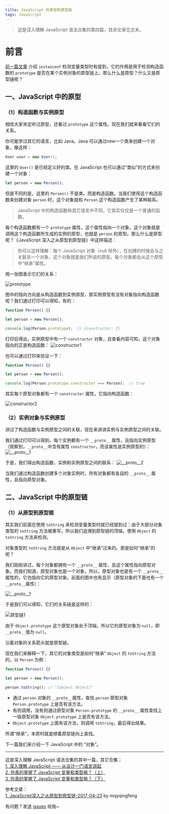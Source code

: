 ```yaml
---
title: JavaScript 的原型和原型链
tags: JavaScript
---
```


> 这是深入理解 JavaScript 语法合集的第四篇，其余文章见文末。

# 前言

[前一篇文章](https://syt-honey.github.io/2020/03/07/%E5%8F%98%E9%87%8F%E5%92%8C%E7%B1%BB%E5%9E%8B%EF%BC%88%E4%B8%8B%EF%BC%89/) 介绍 `instanceof` 检测变量类型时有提到，它的作用是用于检测构造函数的 `prototype` 是否在某个实例对象的原型链上。那么什么是原型？什么又是原型链呢？

## 一、JavaScript 中的原型

### （1）构造函数与实例原型

相信大家肯定听过原型，还看过 `prototype` 这个属性。现在我们就来看看它们的关系。

你可能学过其它的语言，比如 Java。Java 可以通过new一个类来创建一个对象，像这样：
```java
User user = new User();
```
这里的 `User()` 是已经定义好的类。在 JavaScript 也可以通过“类似”的方式来创建一个对象：
```js
let person = new Person();
```
但是不同的是，这里的 `Person()` 不是类，而是构造函数。当我们使用这个构造函数来创建对象 `person` 时，这个对象就和 `Person` 这个构造函数产生了某种联系。

> JavaScript 中的构造函数和其它语言中不同，它其实仅仅是一个普通的函数。

每个构造函数都有一个 `prototype` 属性，这个属性指向一个对象，这个对象就是调用这个构造函数所生成的实例的原型，也就是 `person` 的原型。那么什么是原型呢？《JavaScript 深入之从原型到原型链》中这样描述：

> 你可以这样理解：每个 JavaScript 对象（null 除外），在创建的时候会与之关联另一个对象，这个对象就是我们所说的原型。每个对象都会从这个原型中“继承”属性。

用一张图表示它们的关系：

![prototype](/images/frontend/js/prototype.jpg)

图中的指向方向是从构造函数到实例原型，那实例原型有没有对象指向构造函数呢？我们通过打印可以得知，有的：
```js
function Person() {}

let person = new Person();

console.log(Person.prototype);  // {constructor: ƒ}
```
打印后得出，实例原型中有一个 `constructor` 对象，且查看内容可知，这个对象指向的正是构造函数：
![constructor1](/images/frontend/js/constructor1.png)

也可以通过打印来验证一下：
```js
function Person() {}

let person = new Person();

console.log(Person.prototype.constructor === Person);  // true
```

其实每个原型对象都有一个 `constructor` 属性，它指向构造函数：

![constructor2](/images/frontend/js/constructor2.jpg)

### （2）实例对象与实例原型

讲过了构造函数与实例原型之间的关联，现在来讲讲实例与实例原型之间的关联。

我们通过打印可以得到，每个实例都有一个 `__proto__` 属性，且指向实例原型（观察到，`__proto__`中含有属性 `constructor`，而该属性是实例原型的）：
![__proto__1](/images/frontend/js/proto1.png)

于是，我们得出构造函数、实例和实例原型之间的联系：
![__proto__2](/images/frontend/js/proto2.jpg)

当我们通过构造函数创建多个对象实例时，所有对象都有各自的 `__proto__` 属性，且指向原型对象。

## 二、JavaScript 中的原型链

### （1）从原型到原型链

其实我们前面在使用 `toString` 来检测变量类型时就已经提到过：由于大部分对象类型的 `toString` 方法被重写，所以我们追溯到原型链的顶端，使用 `Object` 的 `toString` 方法来检测。

对象类型的 `toString` 方法就是从 `Object` 中“继承”过来的。那是如何“继承”的呢？

我们刚刚讲过，每个对象都拥有一个 `__proto__` 属性，且这个属性指向原型对象。而我们知道，原型对象也是一个对象，所以，原型对象也是有一个 `__proto__` 属性的，它也指向它的原型对象。前面的图中也有显示（原型对象的下面也有一个 `__proto__`属性）：

![__proto__1](/images/frontend/js/proto1.png)

于是我们可以得知，它们的关系链是这样的：

![原型链1](/images/frontend/js/原型链1.jpg)

由于 `Object.prototype` 这个原型对象处于顶端，所以它的原型对象为 `null`，即 `__proto__`值为 `null`。

沿着对象的关系箭头就是原型链。

现在我们来解释一下，其它的对象类型是如何“继承” `Object` 的 `toString` 方法的。以 `Person` 为例：
```js
function Person() {}

let person = new Person();

person.toString(); // "[object Object]"
```
* 通过 `person` 对象的 `__proto__`属性，查找 `person` 原型对象 `Person.prototype` 上是否有该方法。
* 有则调用，没有则通过原型对象 `Person.prototype` 的 `__proto__` 属性查找上一级原型对象 `Object.prototype` 上是否有该方法。
* `Object.prototype` 上面有该方法，则调用 `toString`，最后得出结果。

所谓“继承”，本质时就是顺着原型链向上查找。

下一篇我们来介绍一下 JavaScript 中的 “对象”。

---
这是深入理解 JavaScript 语法合集的其中一篇，其它合集：  
[1. 深入理解 JavaScript —— 从设计一门语言讲起](https://syt-honey.github.io/2020/03/03/JavaScript%E8%AF%AD%E6%B3%95%E4%BB%8E%E5%A4%B4%E5%BC%80%E5%A7%8B/)  
[2. 你真的掌握了 JavaScript 变量和类型嘛？（上）](https://syt-honey.github.io/2020/03/06/%E5%8F%98%E9%87%8F%E5%92%8C%E7%B1%BB%E5%9E%8B%EF%BC%88%E4%B8%8A%EF%BC%89/)  
[3. 你真的掌握了 JavaScript 变量和类型嘛？（下）](https://syt-honey.github.io/2020/03/07/%E5%8F%98%E9%87%8F%E5%92%8C%E7%B1%BB%E5%9E%8B%EF%BC%88%E4%B8%8B%EF%BC%89/)  


参考文章：  
[1. JavaScript深入之从原型到原型链-2017-04-23](https://github.com/mqyqingfeng/Blog/issues/2) by mqyqingfeng  

有问题？发送 [issues](https://syt-honey.github.io/about/) 给我~
